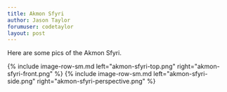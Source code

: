 ```yaml
---
title: Akmon Sfyri
author: Jason Taylor
forumuser: codetaylor
layout: post
---
```

Here are some pics of the Akmon Sfyri.

{% include image-row-sm.md left="akmon-sfyri-top.png" right="akmon-sfyri-front.png" %}
{% include image-row-sm.md left="akmon-sfyri-side.png" right="akmon-sfyri-perspective.png" %}